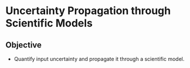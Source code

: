 # Uncertainty Propagation through Scientific Models

## Objective

+ Quantify input uncertainty and propagate it through a scientific model.